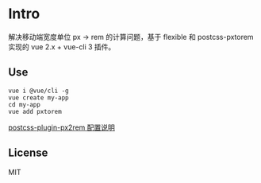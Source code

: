 # Intro

解决移动端宽度单位 px -> rem 的计算问题，基于 flexible 和 postcss-pxtorem 实现的 vue 2.x + vue-cli 3 插件。


## Use

```
vue i @vue/cli -g
vue create my-app
cd my-app
vue add pxtorem
```

[postcss-plugin-px2rem 配置说明](https://github.com/ant-tool/postcss-plugin-px2rem)


## License

MIT
